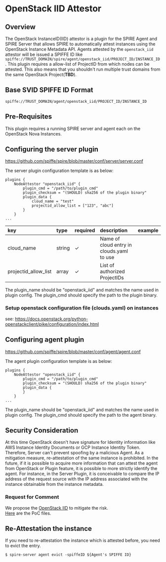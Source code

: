 # OpenStack IID Attestor

## Overview

The OpenStack InstanceID(IID) attestor is a plugin for the SPIRE Agent and SPIRE Server that allows SPIRE to automatically attest instances using the OpenStack Instance Metadata API. Agents attested by the `openstack_iid` attestor will be issued a SPIFFE ID like `spiffe://TRUST_DOMAIN/spire/agent/openstack_iid/PROJECT_ID/INSTANCE_ID`. This plugin requires a allow-list of ProjectID from which nodes can be attested. This also means that you shouldn't run multiple trust domains from the same OpenStack Project(**TBD**).

## Base SVID SPIFFE ID Format

```
spiffe://TRUST_DOMAIN/agent/openstack_iid/PROJECT_ID/INSTANCE_ID
```

## Pre-Requisites

This plugin requires a running SPIRE server and agent each on the OpenStack Nova Instances.

## Configuring the server plugin

https://github.com/spiffe/spire/blob/master/conf/server/server.conf

The server plugin configuration template is as below:

```hcl
plugins {
    NodeAttestor "openstack_iid" {
        plugin_cmd = "/path/to/plugin_cmd"
        plugin_checksum = "(SHOULD) sha256 of the plugin binary"
        plugin_data {
            cloud_name = "test"
            projectid_allow_list = ["123", "abc"]
        }
    }
...
```

| key | type | required | description | example |
|:----|:-----|:---------|:------------|:--------|
| cloud_name | string | ✓ | Name of cloud entry in clouds.yaml to use |  |
| projectid_allow_list | array | ✓ | List of authorized ProjectIDs | |

The plugin_name should be "openstack_iid" and matches the name used in plugin config. The plugin_cmd should specify the path to the plugin binary.

### Setup openstack configuration file (clouds.yaml) on instances

see: https://docs.openstack.org/python-openstackclient/pike/configuration/index.html

## Configuring agent plugin

https://github.com/spiffe/spire/blob/master/conf/agent/agent.conf

The agent plugin configuration template is as below:

```hcl
plugins {
    NodeAttestor "openstack_iid" {
        plugin_cmd = "/path/to/plugin_cmd"
        plugin_checksum = "(SHOULD) sha256 of the plugin binary"
        plugin_data {
        }
    }
...
```

The plugin_name should be "openstack_iid" and matches the name used in plugin config. The plugin_cmd should specify the path to the agent binary.

## Security Consideration

At this time OpenStack doesn't have signature for Identity information like AWS Instance Identity Documents or GCP Instance Identity Token. Therefore, Server can't prevent spoofing by a malicious Agent.
As a mitigation measure, re-attestation of the same instance is prohibited.
In the future, if it is possible to acquire more information that can attest the agent from OpenStack or Plugin feature, it is possible to more strictly identify the agent.
For instance, in the Server Plugin, it is conceivable to compare the IP address of the request source with the IP address associated with the instance obtainable from the instance metadata.

### Request for Comment
We propose the [OpenStack IID](https://docs.google.com/document/d/1HkK3Q74yYiqckBMI-h9FrZdlWEkrY5R4uHbXRqSRlW8) to mitigate the risk.  
[Here](https://github.com/zlabjp/spire-openstack-plugin/tree/poc-dynamic-json) are the PoC files.

## Re-Attestation the instance
If you need to re-attestation the instance which is attested before, you need to evict the entry.

```
$ spire-server agent evict -spiffeID ${Agent's SPIFFE ID}
```
